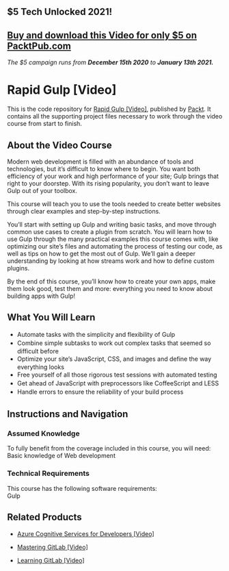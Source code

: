 ## $5 Tech Unlocked 2021!
[Buy and download this Video for only $5 on PacktPub.com](https://www.packtpub.com/product/rapid-gulp-video/9781784393373)
-----
*The $5 campaign         runs from __December 15th 2020__ to __January 13th 2021.__*

# Rapid Gulp [Video]
This is the code repository for [Rapid Gulp [Video]](https://www.packtpub.com/web-development/rapid-gulp-video?utm_source=github&utm_medium=repository&utm_campaign=9781784393373), published by [Packt](https://www.packtpub.com/?utm_source=github). It contains all the supporting project files necessary to work through the video course from start to finish.
## About the Video Course
Modern web development is filled with an abundance of tools and technologies, but it’s difficult to know where to begin. You want both efficiency of your work and high performance of your site; Gulp brings that right to your doorstep. With its rising popularity, you don’t want to leave Gulp out of your toolbox.

This course will teach you to use the tools needed to create better websites through clear examples and step-by-step instructions.

You’ll start with setting up Gulp and writing basic tasks, and move through common use cases to create a plugin from scratch. You will learn how to use Gulp through the many practical examples this course comes with, like optimizing our site’s files and automating the process of testing our code, as well as tips on how to get the most out of Gulp. We’ll gain a deeper understanding by looking at how streams work and how to define custom plugins.

By the end of this course, you’ll know how to create your own apps, make them look good, test them and more: everything you need to know about building apps with Gulp!



<H2>What You Will Learn</H2>
<DIV class=book-info-will-learn-text>
<UL>
<LI><SPAN style="LINE-HEIGHT: 20px; BACKGROUND-COLOR: transparent">Automate tasks with the simplicity and flexibility of Gulp</SPAN> 
<LI><SPAN style="LINE-HEIGHT: 20px; BACKGROUND-COLOR: transparent">Combine simple subtasks to work out complex tasks that seemed so difficult before</SPAN> 
<LI><SPAN style="LINE-HEIGHT: 20px; BACKGROUND-COLOR: transparent">Optimize your site’s JavaScript, CSS, and images and define the way everything looks</SPAN> 
<LI><SPAN style="LINE-HEIGHT: 20px; BACKGROUND-COLOR: transparent">Free yourself of all those rigorous test sessions with automated testing</SPAN> 
<LI><SPAN style="LINE-HEIGHT: 20px; BACKGROUND-COLOR: transparent">Get ahead of JavaScript with preprocessors like CoffeeScript and LESS</SPAN> 
<LI><SPAN style="LINE-HEIGHT: 20px; BACKGROUND-COLOR: transparent">Handle errors to ensure the reliability of your build process&nbsp;</SPAN> </LI></UL></DIV>

## Instructions and Navigation
### Assumed Knowledge
To fully benefit from the coverage included in this course, you will need:<br/>
Basic knowledge of Web development
### Technical Requirements
This course has the following software requirements:<br/>
Gulp

## Related Products
* [Azure Cognitive Services for Developers [Video]](https://www.packtpub.com/application-development/azure-cognitive-services-developers-video?utm_source=github&utm_medium=repository&utm_campaign=9781838552565)

* [Mastering GitLab [Video]](https://www.packtpub.com/networking-and-servers/mastering-gitlab-video?utm_source=github&utm_medium=repository&utm_campaign=9781789537642)

* [Learning GitLab [Video]](https://www.packtpub.com/application-development/learning-gitlab-video?utm_source=github&utm_medium=repository&utm_campaign=9781789809169)

